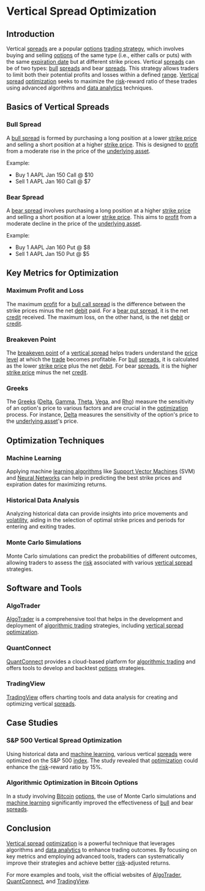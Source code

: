 # Vertical Spread Optimization

## Introduction

Vertical [spreads](../s/spreads.md) are a popular [options](../o/options.md) [trading strategy](../t/trading_strategy.md), which involves buying and selling [options](../o/options.md) of the same type (i.e., either calls or puts) with the same [expiration date](../e/expiration_date.md) but at different strike prices. Vertical [spreads](../s/spreads.md) can be of two types: [bull](../b/bull.md) [spreads](../s/spreads.md) and bear [spreads](../s/spreads.md). This strategy allows traders to limit both their potential profits and losses within a defined [range](../r/range.md). [Vertical spread](../v/vertical_spread.md) [optimization](../o/optimization.md) seeks to maximize the [risk](../r/risk.md)-reward ratio of these trades using advanced algorithms and [data analytics](../d/data_analytics.md) techniques.

## Basics of Vertical Spreads

### Bull Spread

A [bull spread](../b/bull_spread.md) is formed by purchasing a long position at a lower [strike price](../s/strike_price.md) and selling a short position at a higher [strike price](../s/strike_price.md). This is designed to [profit](../p/profit.md) from a moderate rise in the price of the [underlying asset](../u/underlying_asset.md).

Example:
- Buy 1 AAPL Jan 150 Call @ $10
- Sell 1 AAPL Jan 160 Call @ $7

### Bear Spread

A [bear spread](../b/bear_spread.md) involves purchasing a long position at a higher [strike price](../s/strike_price.md) and selling a short position at a lower [strike price](../s/strike_price.md). This aims to [profit](../p/profit.md) from a moderate decline in the price of the [underlying asset](../u/underlying_asset.md).

Example:
- Buy 1 AAPL Jan 160 Put @ $8
- Sell 1 AAPL Jan 150 Put @ $5

## Key Metrics for Optimization

### Maximum Profit and Loss

The maximum [profit](../p/profit.md) for a [bull call spread](../b/bull_call_spread.md) is the difference between the strike prices minus the net [debit](../d/debit.md) paid. For a [bear put spread](../b/bear_put_spread.md), it is the net [credit](../c/credit.md) received. The maximum loss, on the other hand, is the net [debit](../d/debit.md) or [credit](../c/credit.md).

### Breakeven Point

The [breakeven point](../b/breakeven_point.md) of a [vertical spread](../v/vertical_spread.md) helps traders understand the [price level](../p/price_level.md) at which the [trade](../t/trade.md) becomes profitable. For [bull](../b/bull.md) [spreads](../s/spreads.md), it is calculated as the lower [strike price](../s/strike_price.md) plus the net [debit](../d/debit.md). For bear [spreads](../s/spreads.md), it is the higher [strike price](../s/strike_price.md) minus the net [credit](../c/credit.md).

### Greeks

The [Greeks](../g/greeks.md) ([Delta](../d/delta.md), [Gamma](../g/gamma.md), [Theta](../t/theta.md), [Vega](../v/vega.md), and [Rho](../r/rho.md)) measure the sensitivity of an option's price to various factors and are crucial in the [optimization](../o/optimization.md) process. For instance, [Delta](../d/delta.md) measures the sensitivity of the option's price to the [underlying asset](../u/underlying_asset.md)'s price.

## Optimization Techniques

### Machine Learning

Applying machine [learning algorithms](../l/learning_algorithms_in_trading.md) like [Support Vector Machines](../s/support_vector_machines_in_trading.md) (SVM) and [Neural Networks](../n/neural_networks_in_trading.md) can help in predicting the best strike prices and expiration dates for maximizing returns.

### Historical Data Analysis

Analyzing historical data can provide insights into price movements and [volatility](../v/volatility.md), aiding in the selection of optimal strike prices and periods for entering and exiting trades.

### Monte Carlo Simulations

Monte Carlo simulations can predict the probabilities of different outcomes, allowing traders to assess the [risk](../r/risk.md) associated with various [vertical spread](../v/vertical_spread.md) strategies.

## Software and Tools

### AlgoTrader

[AlgoTrader](https://www.algotrader.com/) is a comprehensive tool that helps in the development and deployment of [algorithmic trading](../a/algorithmic_trading.md) strategies, including [vertical spread](../v/vertical_spread.md) [optimization](../o/optimization.md).

### QuantConnect

[QuantConnect](https://www.quantconnect.com/) provides a cloud-based platform for [algorithmic trading](../a/algorithmic_trading.md) and offers tools to develop and backtest [options](../o/options.md) strategies.

### TradingView

[TradingView](https://www.tradingview.com/) offers charting tools and data analysis for creating and optimizing vertical [spreads](../s/spreads.md).

## Case Studies

### S&P 500 Vertical Spread Optimization

Using historical data and [machine learning](../m/machine_learning.md), various vertical [spreads](../s/spreads.md) were optimized on the S&P 500 [index](../i/index_instrument.md). The study revealed that [optimization](../o/optimization.md) could enhance the [risk](../r/risk.md)-reward ratio by 15%.

### Algorithmic Optimization in Bitcoin Options

In a study involving [Bitcoin](../b/bitcoin.md) [options](../o/options.md), the use of Monte Carlo simulations and [machine learning](../m/machine_learning.md) significantly improved the effectiveness of [bull](../b/bull.md) and bear [spreads](../s/spreads.md).

## Conclusion

[Vertical spread](../v/vertical_spread.md) [optimization](../o/optimization.md) is a powerful technique that leverages algorithms and [data analytics](../d/data_analytics.md) to enhance trading outcomes. By focusing on key metrics and employing advanced tools, traders can systematically improve their strategies and achieve better [risk](../r/risk.md)-adjusted returns.

For more examples and tools, visit the official websites of [AlgoTrader](https://www.algotrader.com/), [QuantConnect](https://www.quantconnect.com/), and [TradingView](https://www.tradingview.com/).
